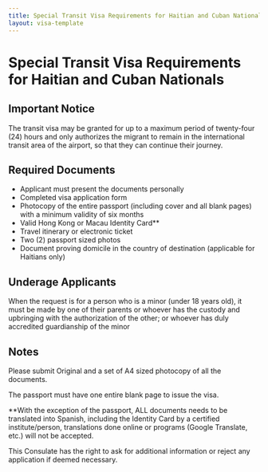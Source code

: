 ```yaml
---
title: Special Transit Visa Requirements for Haitian and Cuban Nationals
layout: visa-template
---
```


# Special Transit Visa Requirements for Haitian and Cuban Nationals

## Important Notice
The transit visa may be granted for up to a maximum period of twenty-four (24) hours and only authorizes the migrant to remain in the international transit area of the airport, so that they can continue their journey.

## Required Documents
- Applicant must present the documents personally
- Completed visa application form
- Photocopy of the entire passport (including cover and all blank pages) with a minimum validity of six months
- Valid Hong Kong or Macau Identity Card**
- Travel itinerary or electronic ticket
- Two (2) passport sized photos
- Document proving domicile in the country of destination (applicable for Haitians only)

## Underage Applicants
When the request is for a person who is a minor (under 18 years old), it must be made by one of their parents or whoever has the custody and upbringing with the authorization of the other; or whoever has duly accredited guardianship of the minor

## Notes
Please submit Original and a set of A4 sized photocopy of all the documents.

The passport must have one entire blank page to issue the visa.

**With the exception of the passport, ALL documents needs to be translated into Spanish, including the Identity Card by a certified institute/person, translations done online or programs (Google Translate, etc.) will not be accepted.

This Consulate has the right to ask for additional information or reject any application if deemed necessary.